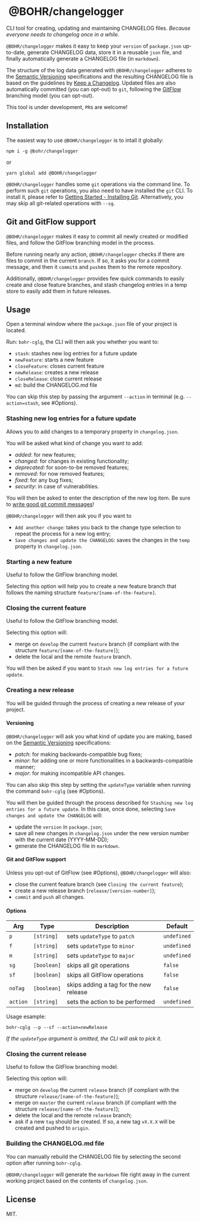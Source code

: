 #  @BOHR/changelogger

CLI tool for creating, updating and maintaining CHANGELOG files. _Because everyone needs to changelog once in a while_.

`@BOHR/changelogger` makes it easy to keep your `version` of `package.json` up-to-date, generate CHANGELOG data, store it in a reusable `json` file, and finally automatically generate a CHANGELOG file (in `markdown`).

The structure of the log data generated with `@BOHR/changelogger` adheres to the [Semantic Versioning](https://semver.org/spec/v2.0.0.html) specifications and the resulting CHANGELOG file is based on the guidelines by [Keep a Changelog](https://keepachangelog.com/en/1.0.0/). Updated files are also automatically committed (you can opt-out) to `git`, following the [GitFlow](https://datasift.github.io/gitflow/IntroducingGitFlow.html) branching model (you can opt-out).

This tool is under development, `PR`s are welcome!

## Installation

The easiest way to use `@BOHR/changelogger` is to intall it globally:

    npm i -g @bohr/changelogger

or

    yarn global add @BOHR/changelogger

`@BOHR/changelogger` handles some `git` operations via the command line. To perform such `git` operations, you also need to have installed the `git` CLI. To install it, please refer to [Getting Started - Installing Git](https://git-scm.com/book/en/v2/Getting-Started-Installing-Git). Alternatively, you may skip all git-related operations with `--sg`.

## Git and GitFlow support

`@BOHR/changelogger` makes it easy to commit all newly created or modified files, and follow the GitFlow branching model in the process.

Before running nearly any action, `@BOHR/changelogger` checks if there are files to commit in the current `branch`. If so, it asks you for a commit message, and then it `commit`s and `push`es them to the remote repository.

Additionally, `@BOHR/changelogger` provides few quick commands to easily create and close feature branches, and stash changelog entries in a temp store to easily add them in future releases.

## Usage

Open a terminal window where the `package.json` file of your project is located.

Run: `bohr-cglg`, the CLI will then ask you whether you want to:

- `stash`: stashes new log entries for a future update
- `newFeature`: starts a new feature
- `closeFeature`: closes current feature
- `newRelease`: creates a new release
- `closeRelease`: close current release
- `md`: build the CHANGELOG.md file

You can skip this step by passing the argument `--action` in terminal (e.g. `--action=stash`, see #Options).

### Stashing new log entries for a future update

Allows you to add changes to a temporary property in `changelog.json`.

You will be asked what kind of change you want to add:

- _added_: for new features;
- _changed_: for changes in existing functionality;
- _deprecated_: for soon-to-be removed features;
- _removed_: for now removed features;
- _fixed_: for any bug fixes;
- _security_: in case of vulnerabilities.

You will then be asked to enter the description of the new log item. Be sure to [write good git commit messages](https://juffalow.com/other/write-good-git-commit-message)!

`@BOHR/changelogger` will then ask you if you want to

- `Add another change`: takes you back to the change type selection to repeat the process for a new log entry;
- `Save changes and update the CHANGELOG`: saves the changes in the `temp` property in `changelog.json`.

### Starting a new feature

Useful to follow the GitFlow branching model. 

Selecting this option will help you to create a new feature branch that follows the naming structure `feature/[name-of-the-feature]`.

### Closing the current feature

Useful to follow the GitFlow branching model. 

Selecting this option will:

- merge on `develop` the current `feature` branch (if compliant with the structure `feature/[name-of-the-feature]`);
- delete the local and the remote `feature` branch.

You will then be asked if you want to `Stash new log entries for a future update`.

### Creating a new release

You will be guided through the process of creating a new release of your project.

#### Versioning

`@BOHR/changelogger` will ask you what kind of update you are making, based on the [Semantic Versioning](https://semver.org/spec/v2.0.0.html) specifications:

- _patch_: for making backwards-compatible bug fixes;
- _minor_: for adding one or more functionalities in a backwards-compatible manner;
- _major_: for making incompatible API changes.

You can also skip this step by setting the `updateType` variable when running the command `bohr-cglg` (see #Options).

You will then be guided through the process described for `Stashing new log entries for a future update`. In this case, once done, selecting `Save changes and update the CHANGELOG` will:

- update the `version` in `package.json`;
- save all new changes in `changelog.json` under the new version number with the current date (YYYY-MM-DD);
- generate the CHANGELOG file in `markdown`.

#### Git and GitFlow support

Unless you opt-out of GitFlow (see #Options), `@BOHR/changelogger` will also:

- close the current feature branch (see `Closing the current feature`);
- create a new release branch (`release/[version-number]`);
- `commit` and `push` all changes.

#### Options

| Arg | Type | Description | Default |
|--------|------|-------------|---------|
| `p` | `[string]` | sets `updateType` to `patch` | `undefined` |
| `f` | `[string]` | sets `updateType` to `minor` | `undefined` |
| `m` | `[string]` | sets `updateType` to `major` | `undefined` |
| `sg` | `[boolean]` | skips all git operations | `false` |
| `sf` | `[boolean]` | skips all GitFlow operations | `false` |
| `noTag` | `[boolean]` | skips adding a tag for the new release | `false` |
| `action` | `[string]` | sets the action to be performed | `undefined` |

Usage esample:

    bohr-cglg --p --sf --action=newRelease

*If the `updateType` argument is omitted, the CLI will ask to pick it.*

### Closing the current release

Useful to follow the GitFlow branching model. 

Selecting this option will:

- merge on `develop` the current `release` branch (if compliant with the structure `release/[name-of-the-feature]`);
- merge on `master` the current `release` branch (if compliant with the structure `release/[name-of-the-feature]`);
- delete the local and the remote `release` branch;
- ask if a new `tag` should be created. If so, a new tag `vX.X.X` will be created and pushed to `origin`.

### Building the CHANGELOG.md file

You can manually rebuild the CHANGELOG file by selecting the second option after running `bohr-cglg`. 

`@BOHR/changelogger` will generate the `markdown` file right away in the current working project based on the contents of `changelog.json`.

## License

MIT.